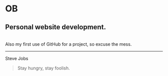 OB
========

Personal website development.
-----
<br>
Also my first use of GitHub for a project, so excuse the mess.

---
Steve Jobs

> Stay hungry, stay foolish.
